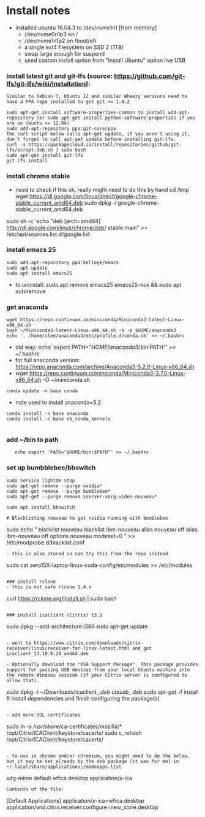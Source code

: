 # Install notes
- installed ubuntu 16.04.3 to /dev/nvme1n1 [from memory] 
  - /dev/nvme0n1p3 on /
  - /dev/nvme1n1p2 on /boot/efi
  - a single ext4 filesystem on SSD 2 (1TB)
  - swap large enough for suspend
  - used custom install option from "Install Ubuntu" option live USB
  
### install latest git and git-lfs (source: https://github.com/git-lfs/git-lfs/wiki/Installation):
```
Similar to Debian 7, Ubuntu 12 and similar Wheezy versions need to have a PPA repo installed to get git >= 1.8.2

sudo apt-get install software-properties-common to install add-apt-repository (or sudo apt-get install python-software-properties if you are on Ubuntu <= 12.04)
sudo add-apt-repository ppa:git-core/ppa
The curl script below calls apt-get update, if you aren't using it, don't forget to call apt-get update before installing git-lfs.
curl -s https://packagecloud.io/install/repositories/github/git-lfs/script.deb.sh | sudo bash
sudo apt-get install git-lfs
git lfs install
```

### install chrome stable
- need to check if this ok, really might need to do this by hand
cd /tmp
wget https://dl.google.com/linux/direct/google-chrome-stable_current_amd64.deb
sudo dpkg -i google-chrome-stable_current_amd64.deb

sudo sh -c 'echo "deb [arch=amd64] http://dl.google.com/linux/chrome/deb/ stable main" >> /etc/apt/sources.list.d/google.list
### install emacs 25
```
sudo add-apt-repository ppa:kelleyk/emacs
sudo apt update
sudo apt install emacs25
```
- to uninstall: sudo apt remove emacs25 emacs25-nox && sudo apt autoremove

### get anaconda
```
wget https://repo.continuum.io/miniconda/Miniconda3-latest-Linux-x86_64.sh
bash ~/Miniconda3-latest-Linux-x86_64.sh -b -p $HOME/anaconda3
echo '. /home/clee/anaconda3/etc/profile.d/conda.sh' >> ~/.bashrc
```
 - old way: echo 'export PATH="$HOME/anaconda3/bin:$PATH"' >> ~/.bashrc
- for full anaconda version: https://repo.anaconda.com/archive/Anaconda3-5.2.0-Linux-x86_64.sh
- wget https://repo.continuum.io/miniconda/Miniconda3-3.7.0-Linux-x86_64.sh -O ~/miniconda.sh

```
conda update -n base conda
```

- note used to install anaconda=5.2

```
conda install -n base anaconda
conda install -n base nb_conda_kernels


```


### add ~/bin to path
```
   echo export 'PATH="$HOME/bin:$PATH"' >> ~/.bashrc
```
### set up bumbblebee/bbswitch
```
sudo service lightdm stop
sudo apt-get remove --purge nvidia*
sudo apt-get remove --purge bumblebee*
sudo apt-get --purge remove xserver-xorg-video-nouveau*

sudo apt install bbswitch
```

```
# Blacklisting nouveau to get nvidia running with bumblebee
```
sudo echo "
blacklist nouveau
blacklist lbm-nouveau
alias nouveau off
alias lbm-nouveau off
options nouveau modeset=0
" >> /etc/modprobe.d/blacklist.conf
```
- this is also stored so can try this from the repo instead

```
sudo cat aero15X-laptop-linux-cuda-config/etc/modules >> /etc/modules
```

### install rclone
- this is not safe rlcone 1.4.x
```
curl https://rclone.org/install.sh | sudo bash
```

### install icaclient (Citrix) 13.1
```
sudo dpkg --add-architecture i386
sudo apt-get update
```

- went to https://www.citrix.com/downloads/citrix-receiver/linux/receiver-for-linux-latest.html and got icaclient_13.10.0.20_amd64.deb

- Optionally download the "USB Support Package". This package provides support for passing USB devices from your local Ubuntu machine into the remote Windows session (if your Citrix server is configured to allow that).
```
sudo dpkg -i ~/Downloads/icaclient_*.deb ctxusb_*.deb
sudo apt-get -f install  # Install dependencies and finish configuring the package(s)
```

- add more SSL certificates
```
sudo ln -s /usr/share/ca-certificates/mozilla/* /opt/Citrix/ICAClient/keystore/cacerts/
sudo c_rehash /opt/Citrix/ICAClient/keystore/cacerts/
```

- to use in chrome and/or chromium, you might need to do the below, but it may be set already by the deb package (it was for me) in ~/.local/share/applications:/mimeapps.list
```
xdg-mime default wfica.desktop application/x-ica
```
Contents of the file:
```
[Default Applications]
application/x-ica=wfica.desktop
application/vnd.citrix.receiver.configure=new_store.desktop
```
